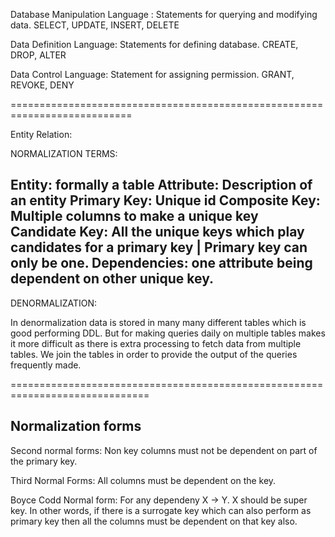 Database Manipulation Language : Statements for querying and modifying data.
SELECT, UPDATE, INSERT, DELETE

Data Definition Language: Statements for defining database.
CREATE, DROP, ALTER

Data Control Language: Statement for assigning permission.
GRANT, REVOKE, DENY

===========================================================================

Entity Relation:

NORMALIZATION TERMS:

Entity: formally a table
Attribute: Description of an entity
Primary Key: Unique id
Composite Key: Multiple columns to make a unique key
Candidate Key: All the unique keys which play candidates for a primary key | Primary key can only be one.
Dependencies: one attribute being dependent on other unique key.
------------------------------------------------------------------------------

DENORMALIZATION:

In denormalization data is stored in many many different tables which is good performing DDL.
But for making queries daily on multiple tables makes it more difficult as there is extra processing to fetch data from multiple tables.
We join the tables in order to provide the output of the queries frequently made.

==============================================================================

Normalization forms
-----------------

Second normal forms:
Non key columns must not be dependent on part of the primary key.

Third Normal Forms:
All columns must be dependent on the key.

Boyce Codd Normal form:
For any dependeny X -> Y. X should be super key. 
In other words, if there is a surrogate key which can also perform as primary key then all the columns must be dependent on that 
key also.








